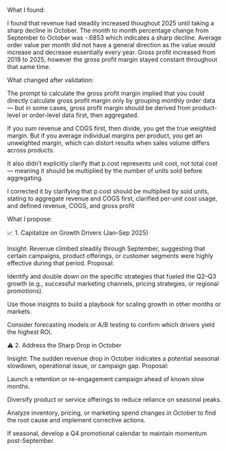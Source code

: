What I found:

I found that revenue had steadily increased thoughout 2025 until taking a sharp decline in October. The month to month percentage change from September to October was -.6853 which indicates a sharp decline. Average order value per month did not have a general direction as the value would increase and decrease essentially every year. Gross profit increased from 2019 to 2025, however the gross profit margin stayed constant throughout that same time.



What changed after validation:

The prompt to calculate the gross profit margin implied that you could directly calculate gross profit margin only by grouping monthly order data — but in some cases, gross profit margin should be derived from product-level or order-level data first, then aggregated.

If you sum revenue and COGS first, then divide, you get the true weighted margin.
But if you average individual margins per product, you get an unweighted margin, which can distort results when sales volume differs across products.

It also didn’t explicitly clarify that p.cost represents unit cost, not total cost — meaning it should be multiplied by the number of units sold before aggregating.

I corrected it by clarifying that p.cost should be multiplied by sold units, stating to aggregate revenue and COGS first, clarified per-unit cost usage, and defined revenue, COGS, and gross profit



What I propose:

📈 1. Capitalize on Growth Drivers (Jan–Sep 2025)

Insight: Revenue climbed steadily through September, suggesting that certain campaigns, product offerings, or customer segments were highly effective during that period.
Proposal:

Identify and double down on the specific strategies that fueled the Q2–Q3 growth (e.g., successful marketing channels, pricing strategies, or regional promotions).

Use those insights to build a playbook for scaling growth in other months or markets.

Consider forecasting models or A/B testing to confirm which drivers yield the highest ROI.

⚠️ 2. Address the Sharp Drop in October

Insight: The sudden revenue drop in October indicates a potential seasonal slowdown, operational issue, or campaign gap.
Proposal:

Launch a retention or re-engagement campaign ahead of known slow months.

Diversify product or service offerings to reduce reliance on seasonal peaks.

Analyze inventory, pricing, or marketing spend changes in October to find the root cause and implement corrective actions.

If seasonal, develop a Q4 promotional calendar to maintain momentum post-September.
